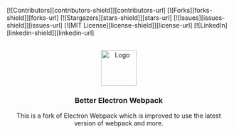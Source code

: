 <div id="top"></div>

[![Contributors][contributors-shield]][contributors-url]
[![Forks][forks-shield]][forks-url]
[![Stargazers][stars-shield]][stars-url]
[![Issues][issues-shield]][issues-url]
[![MIT License][license-shield]][license-url]
[![LinkedIn][linkedin-shield]][linkedin-url]



<!-- PROJECT LOGO -->
<br />
<div align="center">
  <a href="https://github.com/github_username/repo_name">
    <img src="/" alt="Logo" width="80" height="80">
  </a>

<h3 align="center">Better Electron Webpack</h3>

  <p align="center">
    This is a fork of Electron Webpack which is improved to use the latest version of webpack and more.
  </p>
</div>
